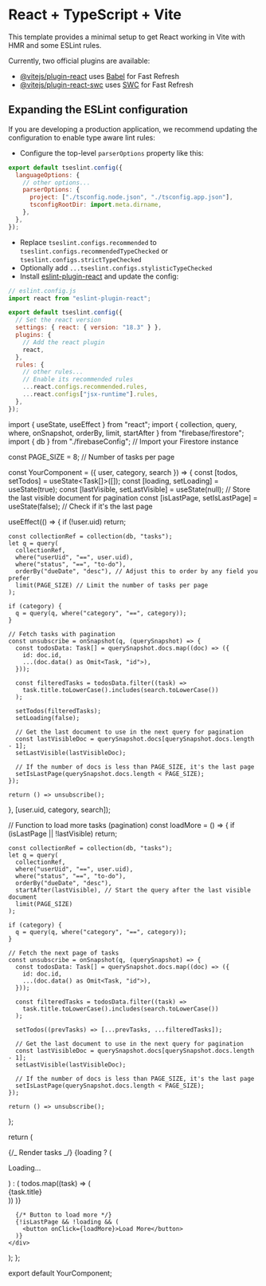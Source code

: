 # React + TypeScript + Vite

This template provides a minimal setup to get React working in Vite with HMR and some ESLint rules.

Currently, two official plugins are available:

- [@vitejs/plugin-react](https://github.com/vitejs/vite-plugin-react/blob/main/packages/plugin-react/README.md) uses [Babel](https://babeljs.io/) for Fast Refresh
- [@vitejs/plugin-react-swc](https://github.com/vitejs/vite-plugin-react-swc) uses [SWC](https://swc.rs/) for Fast Refresh

## Expanding the ESLint configuration

If you are developing a production application, we recommend updating the configuration to enable type aware lint rules:

- Configure the top-level `parserOptions` property like this:

```js
export default tseslint.config({
  languageOptions: {
    // other options...
    parserOptions: {
      project: ["./tsconfig.node.json", "./tsconfig.app.json"],
      tsconfigRootDir: import.meta.dirname,
    },
  },
});
```

- Replace `tseslint.configs.recommended` to `tseslint.configs.recommendedTypeChecked` or `tseslint.configs.strictTypeChecked`
- Optionally add `...tseslint.configs.stylisticTypeChecked`
- Install [eslint-plugin-react](https://github.com/jsx-eslint/eslint-plugin-react) and update the config:

```js
// eslint.config.js
import react from "eslint-plugin-react";

export default tseslint.config({
  // Set the react version
  settings: { react: { version: "18.3" } },
  plugins: {
    // Add the react plugin
    react,
  },
  rules: {
    // other rules...
    // Enable its recommended rules
    ...react.configs.recommended.rules,
    ...react.configs["jsx-runtime"].rules,
  },
});
```

import { useState, useEffect } from "react";
import { collection, query, where, onSnapshot, orderBy, limit, startAfter } from "firebase/firestore";
import { db } from "./firebaseConfig"; // Import your Firestore instance

const PAGE_SIZE = 8; // Number of tasks per page

const YourComponent = ({ user, category, search }) => {
const [todos, setTodos] = useState<Task[]>([]);
const [loading, setLoading] = useState<boolean>(true);
const [lastVisible, setLastVisible] = useState<any>(null); // Store the last visible document for pagination
const [isLastPage, setIsLastPage] = useState<boolean>(false); // Check if it's the last page

useEffect(() => {
if (!user.uid) return;

    const collectionRef = collection(db, "tasks");
    let q = query(
      collectionRef,
      where("userUid", "==", user.uid),
      where("status", "==", "to-do"),
      orderBy("dueDate", "desc"), // Adjust this to order by any field you prefer
      limit(PAGE_SIZE) // Limit the number of tasks per page
    );

    if (category) {
      q = query(q, where("category", "==", category));
    }

    // Fetch tasks with pagination
    const unsubscribe = onSnapshot(q, (querySnapshot) => {
      const todosData: Task[] = querySnapshot.docs.map((doc) => ({
        id: doc.id,
        ...(doc.data() as Omit<Task, "id">),
      }));

      const filteredTasks = todosData.filter((task) =>
        task.title.toLowerCase().includes(search.toLowerCase())
      );

      setTodos(filteredTasks);
      setLoading(false);

      // Get the last document to use in the next query for pagination
      const lastVisibleDoc = querySnapshot.docs[querySnapshot.docs.length - 1];
      setLastVisible(lastVisibleDoc);

      // If the number of docs is less than PAGE_SIZE, it's the last page
      setIsLastPage(querySnapshot.docs.length < PAGE_SIZE);
    });

    return () => unsubscribe();

}, [user.uid, category, search]);

// Function to load more tasks (pagination)
const loadMore = () => {
if (isLastPage || !lastVisible) return;

    const collectionRef = collection(db, "tasks");
    let q = query(
      collectionRef,
      where("userUid", "==", user.uid),
      where("status", "==", "to-do"),
      orderBy("dueDate", "desc"),
      startAfter(lastVisible), // Start the query after the last visible document
      limit(PAGE_SIZE)
    );

    if (category) {
      q = query(q, where("category", "==", category));
    }

    // Fetch the next page of tasks
    const unsubscribe = onSnapshot(q, (querySnapshot) => {
      const todosData: Task[] = querySnapshot.docs.map((doc) => ({
        id: doc.id,
        ...(doc.data() as Omit<Task, "id">),
      }));

      const filteredTasks = todosData.filter((task) =>
        task.title.toLowerCase().includes(search.toLowerCase())
      );

      setTodos((prevTasks) => [...prevTasks, ...filteredTasks]);

      // Get the last document to use in the next query for pagination
      const lastVisibleDoc = querySnapshot.docs[querySnapshot.docs.length - 1];
      setLastVisible(lastVisibleDoc);

      // If the number of docs is less than PAGE_SIZE, it's the last page
      setIsLastPage(querySnapshot.docs.length < PAGE_SIZE);
    });

    return () => unsubscribe();

};

return (
<div>
{/_ Render tasks _/}
{loading ? (
<p>Loading...</p>
) : (
todos.map((task) => (
<div key={task.id}>{task.title}</div>
))
)}

      {/* Button to load more */}
      {!isLastPage && !loading && (
        <button onClick={loadMore}>Load More</button>
      )}
    </div>

);
};

export default YourComponent;
